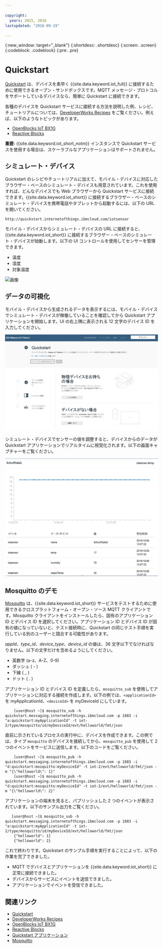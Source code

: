 ```yaml
---

copyright:
  years: 2015, 2016
lastupdated: "2016-09-19"

---
```


{:new_window: target="_blank"}
{:shortdesc: .shortdesc}
{:screen: .screen}
{:codeblock: .codeblock}
{:pre: .pre}

# Quickstart

[Quickstart](https://quickstart.internetofthings.ibmcloud.com/#/) は、デバイスを素早く {{site.data.keyword.iot_full}} に接続するために使用できるオープン・サンドボックスです。MQTT メッセージ・プロトコルをサポートしているデバイスなら、簡単に Quickstart に接続できます。

各種のデバイスを Quickstart サービスに接続する方法を説明した例、レシピ、チュートリアルについては、[DeveloperWorks Recipes](https://developer.ibm.com/recipes/) をご覧ください。例えば、以下のようなトピックがあります。

- [OpenBlocks IoT BX1G](https://developer.ibm.com/recipes/tutorials/openblocks-iot-bx1g-for-iot-foundation-quickstart/)
- [Reactive Blocks](https://developer.ibm.com/recipes/tutorials/reactive-blocks-and-java-to-iot-foundation-part-1-quickstart/)


**重要:** {{site.data.keyword.iot_short_notm}} インスタンスで Quickstart サービスを使用する場合は、スケーラブルなアプリケーションはサポートされません。

## シミュレート・デバイス

Quickstart のレシピやチュートリアルに加えて、モバイル・デバイスに対応したブラウザー・ベースのシミュレート・デバイスも用意されています。これを使用すれば、どんなデバイスでも Web ブラウザーから Quickstart サービスに接続できます。{{site.data.keyword.iot_short}} に接続するブラウザー・ベースのシミュレート・デバイスを携帯電話やタブレットから起動するには、以下の URL を開いてください。

```
http://quickstart.internetofthings.ibmcloud.com/iotsensor
```

モバイル・デバイスからシミュレート・デバイスの URL に接続すると、{{site.data.keyword.iot_short}} に接続するブラウザー・ベースのシミュレート・デバイスが始動します。以下の UI コントロールを使用してセンサーを管理できます。

- 温度
- 湿度
- 対象温度


![画像](iotsensor.png)

## データの可視化

モバイル・デバイスから生成されるデータを表示するには、モバイル・デバイスでシミュレート・デバイスが稼働していることを確認してから Quickstart アプリケーションを開始します。UI の右上隅に表示される 12 文字のデバイス ID を入力してください。

![画像](quickstart.png)

シミュレート・デバイスでセンサーの値を調整すると、デバイスからのデータが Quickstart アプリケーションでリアルタイムに視覚化されます。以下の画面キャプチャーをご覧ください。

![画像](iotsensor_data.png)


## Mosquitto のデモ

[Mosquitto](http://mosquitto.org/) は、{{site.data.keyword.iot_short}} サービスをテストするために使用できるクロスプラットフォーム・オープン・ソース MQTT クライアントです。Mosquitto クライアントをインストールしたら、固有のアプリケーション ID とデバイス ID を選択してください。アプリケーション ID とデバイス ID が固有の値になっていないと、テスト接続時に、Quickstart の同じテスト手順を実行している別のユーザーと競合する可能性があります。

*appId*、*type_id*、*device_type*、*device_id* の値は、36 文字以下でなければなりません。以下の文字だけを含めるようにしてください。
- 英数字 (a-z、A-Z、0-9)
- ダッシュ ( - )
- 下線 ( _ )
- ドット ( . )

アプリケーション ID とデバイス ID を定義したら、`mosquitto_sub` を使用してアプリケーションに対応する接続を作成します。以下の例では、`<applicationId>` を myApplicationId、`<deviceId>` を myDeviceId にしています。
```
    [user@host ~]$ mosquitto_sub -h quickstart.messaging.internetofthings.ibmcloud.com -p 1883 -i "a:quickstart:myApplicationId" -t iot-2/type/mosquitto/id/myDeviceId/evt/helloworld/fmt/json

```

直前に示されているプロセスの実行中に、デバイスを作成できます。この例では、タイプ `mosquitto` のデバイスを接続してから、`mosquitto_pub` を使用して 2 つのイベントをサービスに送信します。以下のコードをご覧ください。

```
    [user@host ~]$ mosquitto_pub -h quickstart.messaging.internetofthings.ibmcloud.com -p 1883 -i "d:quickstart:mosquitto:myDeviceId" -t iot-2/evt/helloworld/fmt/json -m "{\"helloworld\": 1}"
    [user@host ~]$ mosquitto_pub -h quickstart.messaging.internetofthings.ibmcloud.com -p 1883 -i "d:quickstart:mosquitto:myDeviceId" -t iot-2/evt/helloworld/fmt/json -m "{\"helloworld\": 2}"
```
アプリケーションの端末を見ると、パブリッシュした 2 つのイベントが表示されています。以下のサンプル出力をご覧ください。

```
   [user@host ~]$ mosquitto_sub -h quickstart.messaging.internetofthings.ibmcloud.com -p 1883 -i "a:quickstart:myApplicationId" -t iot-2/type/mosquitto/id/myDeviceId/evt/helloworld/fmt/json
    {"helloworld": 1}
    {"helloworld": 2}
```

これで終わりです。Quickstart のサンプル手順を実行することによって、以下の作業を完了できました。
- MQTT でデバイスとアプリケーションを {{site.data.keyword.iot_short}} に正常に接続できました。
- デバイスからサービスにイベントを送信できました。
- アプリケーションでイベントを受信できました。


## 関連リンク

- [Quickstart](https://quickstart.internetofthings.ibmcloud.com)
- [DeveloperWorks Recipes](https://developer.ibm.com/recipes)
- [OpenBlocks IoT BX1G](https://developer.ibm.com/recipes/tutorials/openblocks-iot-bx1g-for-iot-foundation-quickstart/)
- [Reactive Blocks](https://developer.ibm.com/recipes/tutorials/reactive-blocks-and-java-to-iot-foundation-part-1-quickstart/)
- [Quickstart アプリケーション](http://quickstart.internetofthings.ibmcloud.com)
- [Mosquitto](http://mosquitto.org/)
